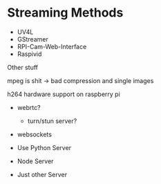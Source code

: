 # Streaming Methods

- UV4L
- GStreamer
- RPI-Cam-Web-Interface
- Raspivid

Other stuff

mpeg is shit -> bad compression and single images 

h264 hardware support on raspberry pi

- webrtc?
  - turn/stun server?
- websockets


- Use Python Server
- Node Server
- Just other Server